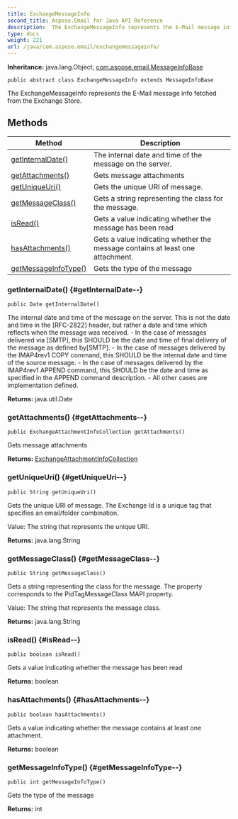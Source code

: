 ```yaml
---
title: ExchangeMessageInfo
second_title: Aspose.Email for Java API Reference
description:  The ExchangeMessageInfo represents the E-Mail message info fetched from the Exchange Store.
type: docs
weight: 221
url: /java/com.aspose.email/exchangemessageinfo/
---
```

**Inheritance:**
java.lang.Object, [com.aspose.email.MessageInfoBase](../../com.aspose.email/messageinfobase)
```
public abstract class ExchangeMessageInfo extends MessageInfoBase
```

The ExchangeMessageInfo represents the E-Mail message info fetched from the Exchange Store.
## Methods

| Method | Description |
| --- | --- |
| [getInternalDate()](#getInternalDate--) | The internal date and time of the message on the server. |
| [getAttachments()](#getAttachments--) | Gets message attachments |
| [getUniqueUri()](#getUniqueUri--) | Gets the unique URI of message. |
| [getMessageClass()](#getMessageClass--) | Gets a string representing the class for the message. |
| [isRead()](#isRead--) | Gets a value indicating whether the message has been read |
| [hasAttachments()](#hasAttachments--) | Gets a value indicating whether the message contains at least one attachment. |
| [getMessageInfoType()](#getMessageInfoType--) | Gets the type of the message |
### getInternalDate() {#getInternalDate--}
```
public Date getInternalDate()
```


The internal date and time of the message on the server. This is not the date and time in the [RFC-2822] header, but rather a date and time which reflects when the message was received. - In the case of messages delivered via [SMTP], this SHOULD be the date and time of final delivery of the message as defined by[SMTP]. - In the case of messages delivered by the IMAP4rev1 COPY command, this SHOULD be the internal date and time of the source message. - In the case of messages delivered by the IMAP4rev1 APPEND command, this SHOULD be the date and time as specified in the APPEND command description. - All other cases are implementation defined.

**Returns:**
java.util.Date
### getAttachments() {#getAttachments--}
```
public ExchangeAttachmentInfoCollection getAttachments()
```


Gets message attachments

**Returns:**
[ExchangeAttachmentInfoCollection](../../com.aspose.email/exchangeattachmentinfocollection)
### getUniqueUri() {#getUniqueUri--}
```
public String getUniqueUri()
```


Gets the unique URI of message. The Exchange Id is a unique tag that specifies an email/folder combination.

Value: The string that represents the unique URI.

**Returns:**
java.lang.String
### getMessageClass() {#getMessageClass--}
```
public String getMessageClass()
```


Gets a string representing the class for the message. The property corresponds to the PidTagMessageClass MAPI property.

Value: The string that represents the message class.

**Returns:**
java.lang.String
### isRead() {#isRead--}
```
public boolean isRead()
```


Gets a value indicating whether the message has been read

**Returns:**
boolean
### hasAttachments() {#hasAttachments--}
```
public boolean hasAttachments()
```


Gets a value indicating whether the message contains at least one attachment.

**Returns:**
boolean
### getMessageInfoType() {#getMessageInfoType--}
```
public int getMessageInfoType()
```


Gets the type of the message

**Returns:**
int

